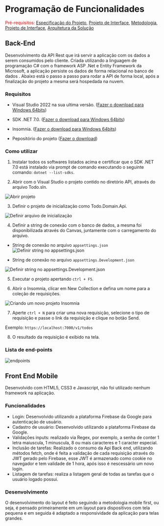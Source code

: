 # Programação de Funcionalidades

<span style="color:red">Pré-requisitos: <a href="2-Especificação do Projeto.md"> Especificação do Projeto</a></span>, <a href="3-Projeto de Interface.md"> Projeto de Interface</a>, <a href="4-Metodologia.md"> Metodologia</a>, <a href="3-Projeto de Interface.md"> Projeto de Interface</a>, <a href="5-Arquitetura da Solução.md"> Arquitetura da Solução</a>

## Back-End

Desenvolvimento da API Rest que irá servir a aplicação com os dados a serem consumidos pelo cliente. Criada utilizando a linguagem de programação C# com o framework ASP .Net e Entity Framework da Microsoft, a aplicação persiste os dados de forma relacional no banco de dados . Abaixo está o passo a passo para rodar a API de forma local, após a finalização do projeto a mesma será hospedada na nuvem. 

### Requisitos 

- Visual Studio 2022 na sua ultima versão. (<a href="https://visualstudio.microsoft.com/pt-br/thank-you-downloading-visual-studio/?sku=Community&channel=Release&version=VS2022&source=VSLandingPage&cid=2030&passive=false">Fazer o download para Windows 64bits</a>)

- SDK .NET 7.0. (<a href="https://dotnet.microsoft.com/en-us/download/dotnet/thank-you/sdk-7.0.203-windows-x64-installer">Fazer o download para Windows 64bits</a>)

- Insomnia. (<a href="https://updates.insomnia.rest/downloads/windows/latest?app=com.insomnia.app&source=website">Fazer o download para Windows 64bits</a>)

- Pepositório do projeto (<a href="https://github.com/ICEI-PUC-Minas-PMV-ADS/pmv-ads-2023-1-e4-proj-infra-t1-todolist/archive/refs/heads/api.zip">Fazer o download</a>)

### Como utilizar

1. Instalar todos os softwares listados acima e certificar que o SDK .NET 7.0 está instalado via prompt de comando executando o seguinte comando: `dotnet --list-sdks`.

2. Abrir com o Visual Studio o projeto contido no diretório API, através do arquivo Todo.sln.

![Abrir projeto](https://raw.githubusercontent.com/ICEI-PUC-Minas-PMV-ADS/pmv-ads-2023-1-e4-proj-infra-t1-todolist/906dd2ec459e28b96db2d8f18ea56fada97abed9/docs/img/1%20passo.png)

3. Definir o projeto de inicialização como Todo.Domain.Api.

![Definir arquivo de inicialização](https://raw.githubusercontent.com/ICEI-PUC-Minas-PMV-ADS/pmv-ads-2023-1-e4-proj-infra-t1-todolist/906dd2ec459e28b96db2d8f18ea56fada97abed9/docs/img/2%20passo.png)

4. Definir a string de conexão com o banco de dados, a mesma foi disponibilizada através do Canvas, juntamente com o carregamento do arquivo.

- String de conexão no arquivo `appsettings.json`
![Definir string no appsettings.json](https://raw.githubusercontent.com/ICEI-PUC-Minas-PMV-ADS/pmv-ads-2023-1-e4-proj-infra-t1-todolist/906dd2ec459e28b96db2d8f18ea56fada97abed9/docs/img/3%20passo%201.png)

- String de conexão no arquivo `appsettings.Development.json`

![Definir string no appsettings.Development.json](https://raw.githubusercontent.com/ICEI-PUC-Minas-PMV-ADS/pmv-ads-2023-1-e4-proj-infra-t1-todolist/906dd2ec459e28b96db2d8f18ea56fada97abed9/docs/img/3%20passo%202.png)

5. Executar o projeto apertando `ctrl + F5`.

6. Abrir o Insomnia, clicar em New Collection e defina um nome para a coleção de requisições.

![Criando um novo projeto Insomnia](https://raw.githubusercontent.com/ICEI-PUC-Minas-PMV-ADS/pmv-ads-2023-1-e4-proj-infra-t1-todolist/a2b351b2a500925145da5ca2ffa6acafe4fa353a/docs/img/4%20passo.png)

7. Aperte `ctrl + N` para criar uma nova requisição, selecione o tipo de requisição e passe o link da requisição e clique no botão Send.

Exemplo:
`https://localhost:7000/v1/todos`

8. O resultado da requisição é exibido na tela.

### Lista de end-points

![endpoints](https://user-images.githubusercontent.com/69054000/235229588-e22e601e-01e0-41ec-9473-2f1eb94062c7.png)

## Front End Mobile

Desenvolvido com HTML5, CSS3 e Javascript, não foi utilizado nenhum framework na aplicação.

### Funcionalidades

- Login: Desenvolvido utilizando a plataforma Firebase da Google para autenticação de usuário.
- Cadastro de usuário: Desenvolvido utilizando a plataforma Firebase da Google.
- Validações inputs: realizado via Regex, por exemplo, a senha de conter 1 letra maiuscula, 1 minuscula, 8 ou mais caracteres e 1 caracter especial.
- Inclusão de tarefas: Realizado o consumo da Api Back end, utilizando métodos fetch, onde é feita a validação de cada requisição através do JWT gerado pelo Firebase, esse JWT é armazenado como cookie no navegador e tem validade de 1 hora, após isso é nescessário um novo login.
- Listagem de tarefas: realiza a listagem geral de todas as tarefas que o usuário logado possui.

### Desenvolvimento

O desenvolvimento do layout é feito seguindo a metodologia mobile first, ou seja, é pensado primeiramente em um layout para dispositivos com tela pequena e em seguida é adaptado a responsividade da aplicação para telas grandes.
